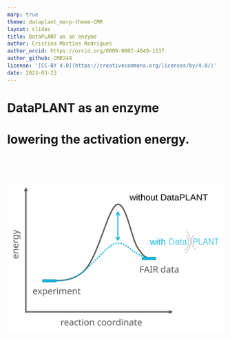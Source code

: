 ```yaml
---
marp: true
theme: dataplant_marp-theme-CMR
layout: slides
title: DataPLANT as an enzyme
author: Cristina Martins Rodrigues
author_orcid: https://orcid.org/0000-0002-4849-1537
author_github: CMR248
license: '[CC-BY 4.0](https://creativecommons.org/licenses/by/4.0/)'
date: 2023-03-23
---
```


# DataPLANT as an enzyme
<h1>
<span>
lowering the activation energy.
</span>
</h1>

<br>
<br>
<br>

![w:600](../../img/FAIRData_ActivationEnergy_withDataPLANT.svg)
